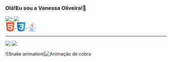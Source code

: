 ### Olá!Eu sou a Vanessa Oliveira!👋   

<div>
<a href="https://github.com/VaneChan/">
<img height="180em" src="https://github-readme-stats.vercel.app/api?username=vanechan&show_icons=true&theme=dracula&include_all_comits=true&count_private=true"/>"
<img height="180em" src="https://github-readme-stats.vercel.app/api/top-langs/?username=vanechan&layout=compact&langs_count=16&theme=dracula"/>
</div>

</div>
<img align="center" alt="Vane-Chan-html5" height="30" widt="40" src="https://raw.githubusercontent.com/devicons/devicon/master/icons/html5/html5-original.svg">
<img align="center" alt="Vane-Chan-css3" height="30" widt="40" src="https://raw.githubusercontent.com/devicons/devicon/master/icons/css3/css3-original.svg"
<img align="center" alt="Vane-Chan-js" height="30" widt="40" src="https://raw.githubusercontent.com/devicons/devicon/master/icons/javascript/javascript-plain.svg>
<img align="center" alt="Vane-Chan-react" height="30" widt="40" src="https://raw.githubusercontent.com/devicons/devicon/master/icons/react/react-original.svg"/>
<img align="center" alt="Vane-Chan-html" height="30" widt="40" src="https://raw.githubusercontent.com/devicons/devicon/master/icons/java/java-original.svg"/>
</div>
<hr><div>
<a href="https://www.instagram.com/vanessacorreaoliveira/" target="_blank"><img src="https://img.shields.io/badge/Instagram-E4405F?style=for-the-badge&logo=instagram&logoColor=white"></a>
<a href="https://www.linkedin.com/in/vanessa-oliveira-a45667a4/" target="_blank"><img src="https://img.shields.io/badge/LinkedIn-0077B5?style=for-the-badge&logo=linkedin&logoColor=white"></a>
</div>            
          
![Snake animation]<img src="https://github.com/VaneChan/VaneChan/raw/output/github-contribution-grid-snake.svg" alt="Animação de cobra" style="max-width: 100%;">
